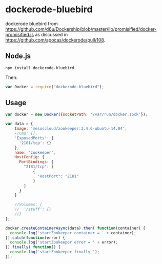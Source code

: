 # dockerode-bluebird
dockerode bluebird from https://github.com/d6u/Dockership/blob/master/lib/promisified/docker-promisified.js as discussed in https://github.com/apocas/dockerode/pull/108.

## Node.js

    npm install dockerode-bluebird

Then:

```js
var Docker = require("dockerode-bluebird");
```

## Usage

```js
var docker = new Docker({socketPath: '/var/run/docker.sock'});

var data = {
    Image: 'mesoscloud/zookeeper:3.4.6-ubuntu-14.04',
    //Cmd: [],
    'ExposedPorts': {
      '2181/tcp': {}
    },
    name: 'zookeeper',
    HostConfig: {
      PortBindings: {
        "2181/tcp": [
            {
              "HostPort": "2181"
            }
        ]
      }
    }

    //Volumes: {
    //  '/stuff': {}
    //}
};

docker.createContainerAsync(data).then( function(container) {
  console.log('startZookeeper container = ' + container);
}).catch(function(error) {
  console.log('startZookeeper error = ' + error);
}).finally( function() {
  console.log('startZookeeper finally ');
});
```